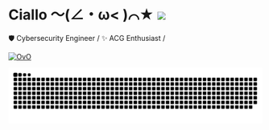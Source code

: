 # Ciallo ～(∠・ω< )⌒★ ![](https://komarev.com/ghpvc/?username=Scov-Wxz&color=ff69b4&style=flat&label=PROFILE+VIEW)

🛡️ Cybersecurity Engineer / ✨ ACG Enthusiast /

[![OvO](https://github-readme-stats.vercel.app/api?username=Scov-Wxz&theme=tokyonight&show_icons=true)](https://github.com/Scov-Wxz)

<picture>
  <source media="(prefers-color-scheme: dark)" srcset="https://raw.githubusercontent.com/Scov-Wxz/Scov-Wxz/output/github-contribution-grid-snake-dark.svg">
  <source media="(prefers-color-scheme: light)" srcset="https://raw.githubusercontent.com/Scov-Wxz/Scov-Wxz/output/github-contribution-grid-snake.svg">
  <img alt="github contribution grid snake animation" src="https://raw.githubusercontent.com/Scov-Wxz/Scov-Wxz/output/github-contribution-grid-snake.svg">
</picture>

<!-- UNOMNI -->
